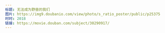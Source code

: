 ```yaml
---
标题: 无法成为野兽的我们
图片: https://img9.doubanio.com/view/photo/s_ratio_poster/public/p2537556934.jpg
时时: 2018
链接: https://movie.douban.com/subject/30290917/
---
```

